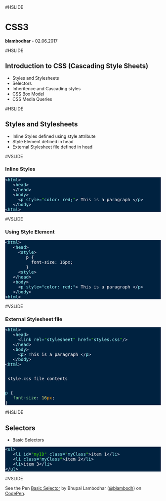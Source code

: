 #HSLIDE

# CSS3
<span class="primary"><strong>blambodhar</strong></span> - 02.06.2017

#HSLIDE

## Introduction to CSS (Cascading Style Sheets)
- Styles and Stylesheets <!-- .element: class="fragment" -->
- Selectors <!-- .element: class="fragment" -->
- Inheritence and Cascading styles <!-- .element: class="fragment" -->
- CSS Box Model <!-- .element: class="fragment" -->
- CSS Media Queries <!-- .element: class="fragment" -->

#HSLIDE

## Styles and Stylesheets
- Inline Styles defined using style attribute <!-- .element: class="fragment" -->
- Style Element defined in head <!-- .element: class="fragment" -->
- External Stylesheet file defined in head <!-- .element: class="fragment" -->

#VSLIDE
### Inline Styles
<pre style="background:#002240;color:#fff"><span style="color:#9effff"><span style="color:#e1efff">&lt;</span><span style="color:#9effff">html</span><span style="color:#e1efff">></span></span>
   <span style="color:#9effff"><span style="color:#e1efff">&lt;</span><span style="color:#9effff">head</span><span style="color:#e1efff">></span></span>
   <span style="color:#9effff"><span style="color:#e1efff">&lt;/</span><span style="color:#9effff">head</span><span style="color:#e1efff">></span></span>
   <span style="color:#9effff"><span style="color:#e1efff">&lt;</span><span style="color:#9effff">body</span><span style="color:#e1efff">></span></span>
     <span style="color:#9effff"><span style="color:#e1efff">&lt;</span><span style="color:#9effff">p</span> <span style="color:#9effff">style</span>=<span style="color:#3ad900">"</span>color: red;<span style="color:#3ad900">"</span><span style="color:#e1efff">></span></span> This is a paragraph <span style="color:#9effff"><span style="color:#e1efff">&lt;/</span><span style="color:#9effff">p</span><span style="color:#e1efff">></span></span>
   <span style="color:#9effff"><span style="color:#e1efff">&lt;/</span><span style="color:#9effff">body</span><span style="color:#e1efff">></span></span>
<span style="color:#9effff"><span style="color:#e1efff">&lt;</span><span style="color:#9effff">html</span><span style="color:#e1efff">></span></span>
</pre>

#VSLIDE

### Using Style Element
<pre style="background:#002240;color:#fff"><span style="color:#9effff"><span style="color:#e1efff">&lt;</span><span style="color:#9effff">html</span><span style="color:#e1efff">></span></span>
   <span style="color:#9effff"><span style="color:#e1efff">&lt;</span><span style="color:#9effff">head</span><span style="color:#e1efff">></span></span>
     <span style="color:#9effff"><span style="color:#e1efff">&lt;</span><span style="color:#9effff">style</span><span style="color:#e1efff">></span></span>
        p {
          font-size: 16px;
        }
     <span style="color:#9effff"><span style="color:#e1efff">&lt;</span><span style="color:#9effff">style</span><span style="color:#e1efff">></span></span>
   <span style="color:#9effff"><span style="color:#e1efff">&lt;/</span><span style="color:#9effff">head</span><span style="color:#e1efff">></span></span>
   <span style="color:#9effff"><span style="color:#e1efff">&lt;</span><span style="color:#9effff">body</span><span style="color:#e1efff">></span></span>
     <span style="color:#9effff"><span style="color:#e1efff">&lt;</span><span style="color:#9effff">p</span> style="color: red;"<span style="color:#e1efff">></span></span> This is a paragraph <span style="color:#9effff"><span style="color:#e1efff">&lt;/</span><span style="color:#9effff">p</span><span style="color:#e1efff">></span></span>
   <span style="color:#9effff"><span style="color:#e1efff">&lt;/</span><span style="color:#9effff">body</span><span style="color:#e1efff">></span></span>
<span style="color:#9effff"><span style="color:#e1efff">&lt;</span><span style="color:#9effff">html</span><span style="color:#e1efff">></span></span>
</pre>

#VSLIDE

### External Stylesheet file
<pre style="background:#002240;color:#fff"><span style="color:#9effff"><span style="color:#e1efff">&lt;</span><span style="color:#9effff">html</span><span style="color:#e1efff">></span></span>
   <span style="color:#9effff"><span style="color:#e1efff">&lt;</span><span style="color:#9effff">head</span><span style="color:#e1efff">></span></span>
     <span style="color:#9effff"><span style="color:#e1efff">&lt;</span><span style="color:#9effff">link</span> <span style="color:#9effff">rel</span>=<span style="color:#3ad900">"</span>stylesheet<span style="color:#3ad900">"</span> <span style="color:#9effff">href</span>=<span style="color:#3ad900">"</span>styles.css<span style="color:#3ad900">"</span><span style="color:#e1efff">/></span></span>
   <span style="color:#9effff"><span style="color:#e1efff">&lt;/</span><span style="color:#9effff">head</span><span style="color:#e1efff">></span></span>
   <span style="color:#9effff"><span style="color:#e1efff">&lt;</span><span style="color:#9effff">body</span><span style="color:#e1efff">></span></span>
     <span style="color:#9effff"><span style="color:#e1efff">&lt;</span><span style="color:#9effff">p</span><span style="color:#e1efff">></span></span> This is a paragraph <span style="color:#9effff"><span style="color:#e1efff">&lt;/</span><span style="color:#9effff">p</span><span style="color:#e1efff">></span></span>
   <span style="color:#9effff"><span style="color:#e1efff">&lt;/</span><span style="color:#9effff">body</span><span style="color:#e1efff">></span></span>
<span style="color:#9effff"><span style="color:#e1efff">&lt;</span><span style="color:#9effff">html</span><span style="color:#e1efff">></span></span>

<p> style.css file contents </p>
<span style="color:#9effff">p</span> <span style="color:#e1efff">{</span>
   <span style="color:#9df39f">font-size</span><span style="color:#e1efff">:</span> <span style="color:#edf080">16<span style="color:#ff9d00">px</span></span><span style="color:#e1efff">;</span>
}
</pre>

#HSLIDE
## Selectors
- Basic Selectors
<pre style="background:#002240;color:#fff"><span style="color:#9effff"><span style="color:#e1efff">&lt;</span><span style="color:#9effff">ul</span><span style="color:#e1efff">></span></span>
   <span style="color:#9effff"><span style="color:#e1efff">&lt;</span><span style="color:#9effff">li</span> <span style="color:#9effff">id</span><span style="color:#e1efff">=</span><span style="color:#3ad900">"</span><span style="color:#3ad900">myID</span><span style="color:#3ad900">"</span> <span style="color:#9effff">class</span>=<span style="color:#3ad900">"</span>myClass<span style="color:#3ad900">"</span><span style="color:#e1efff">></span></span>item 1<span style="color:#9effff"><span style="color:#e1efff">&lt;/</span><span style="color:#9effff">li</span><span style="color:#e1efff">></span></span>
   <span style="color:#9effff"><span style="color:#e1efff">&lt;</span><span style="color:#9effff">li</span> <span style="color:#9effff">class</span>=<span style="color:#3ad900">"</span>myClass<span style="color:#3ad900">"</span><span style="color:#e1efff">></span></span>item 2<span style="color:#9effff"><span style="color:#e1efff">&lt;/</span><span style="color:#9effff">li</span><span style="color:#e1efff">></span></span>
   <span style="color:#9effff"><span style="color:#e1efff">&lt;</span><span style="color:#9effff">li</span><span style="color:#e1efff">></span></span>item 3<span style="color:#9effff"><span style="color:#e1efff">&lt;/</span><span style="color:#9effff">li</span><span style="color:#e1efff">></span></span>
<span style="color:#9effff"><span style="color:#e1efff">&lt;/</span><span style="color:#9effff">ul</span><span style="color:#e1efff">></span></span> 
</pre>

#VSLIDE
<p data-height="396" data-theme-id="0" data-slug-hash="jyKMXW" data-default-tab="result" data-user="blambodh" data-embed-version="2" data-pen-title="Basic Selector" class="codepen">See the Pen <a href="http://codepen.io/blambodh/pen/jyKMXW/">Basic Selector</a> by Bhupal Lambodhar (<a href="http://codepen.io/blambodh">@blambodh</a>) on <a href="http://codepen.io">CodePen</a>.</p>
<script async src="https://production-assets.codepen.io/assets/embed/ei.js"></script>


